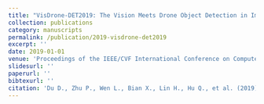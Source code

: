 ```yaml
---
title: "VisDrone-DET2019: The Vision Meets Drone Object Detection in Image Challenge Results"
collection: publications
category: manuscripts
permalink: /publication/2019-visdrone-det2019
excerpt: ''
date: 2019-01-01
venue: 'Proceedings of the IEEE/CVF International Conference on Computer Vision'
slidesurl: ''
paperurl: ''
bibtexurl: ''
citation: 'Du D., Zhu P., Wen L., Bian X., Lin H., Hu Q., et al. (2019). "VisDrone-DET2019: The Vision Meets Drone Object Detection in Image Challenge Results." <i>Proceedings of the IEEE/CVF International Conference on Computer Vision</i>.'
---
```

